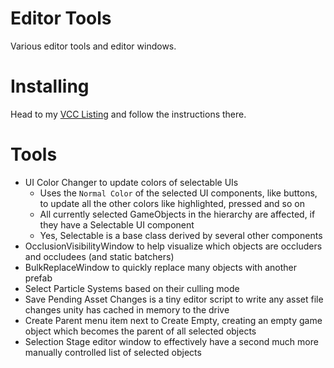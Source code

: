 
# Editor Tools

Various editor tools and editor windows.

# Installing

Head to my [VCC Listing](https://jansharp.github.io/vrc/vcclisting.xhtml) and follow the instructions there.

# Tools

<!-- cSpell:ignore occluders, occludees -->

- UI Color Changer to update colors of selectable UIs
  - Uses the `Normal Color` of the selected UI components, like buttons, to update all the other colors like highlighted, pressed and so on
  - All currently selected GameObjects in the hierarchy are affected, if they have a Selectable UI component
  - Yes, Selectable is a base class derived by several other components
- OcclusionVisibilityWindow to help visualize which objects are occluders and occludees (and static batchers)
- BulkReplaceWindow to quickly replace many objects with another prefab
- Select Particle Systems based on their culling mode
- Save Pending Asset Changes is a tiny editor script to write any asset file changes unity has cached in memory to the drive
- Create Parent menu item next to Create Empty, creating an empty game object which becomes the parent of all selected objects
- Selection Stage editor window to effectively have a second much more manually controlled list of selected objects

